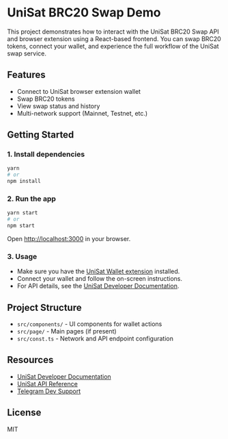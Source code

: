# UniSat BRC20 Swap Demo

This project demonstrates how to interact with the UniSat BRC20 Swap API and browser extension using a React-based frontend. You can swap BRC20 tokens, connect your wallet, and experience the full workflow of the UniSat swap service.

## Features

- Connect to UniSat browser extension wallet
- Swap BRC20 tokens
- View swap status and history
- Multi-network support (Mainnet, Testnet, etc.)

## Getting Started

### 1. Install dependencies

```bash
yarn
# or
npm install
```

### 2. Run the app

```bash
yarn start
# or
npm start
```

Open [http://localhost:3000](http://localhost:3000) in your browser.

### 3. Usage

- Make sure you have the [UniSat Wallet extension](https://unisat.io/) installed.
- Connect your wallet and follow the on-screen instructions.
- For API details, see the [UniSat Developer Documentation](https://docs.unisat.io/).

## Project Structure

- `src/components/` - UI components for wallet actions
- `src/page/` - Main pages (if present)
- `src/const.ts` - Network and API endpoint configuration

## Resources

- [UniSat Developer Documentation](https://docs.unisat.io/)
- [UniSat API Reference](https://open-api.unisat.io/)
- [Telegram Dev Support](https://t.me/+w3I7K-OLj4JmODM1)

## License

MIT


